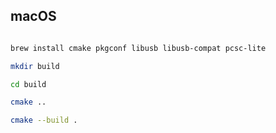 ## macOS

```bash

brew install cmake pkgconf libusb libusb-compat pcsc-lite

mkdir build

cd build

cmake ..

cmake --build .
```

